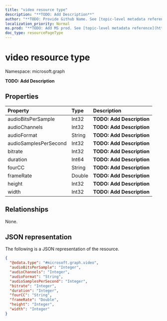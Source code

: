 ```yaml
---
title: "video resource type"
description: "**TODO: Add Description**"
author: "**TODO: Provide Github Name. See [topic-level metadata reference](https://msgo.azurewebsites.net/add/document/guidelines/metadata.html#topic-level-metadata)**"
localization_priority: Normal
ms.prod: "**TODO: Add MS prod. See [topic-level metadata reference](https://msgo.azurewebsites.net/add/document/guidelines/metadata.html#topic-level-metadata)**"
doc_type: resourcePageType
---
```


# video resource type


Namespace: microsoft.graph

**TODO: Add Description**

## Properties
|Property|Type|Description|
|:---|:---|:---|
|audioBitsPerSample|Int32|**TODO: Add Description**|
|audioChannels|Int32|**TODO: Add Description**|
|audioFormat|String|**TODO: Add Description**|
|audioSamplesPerSecond|Int32|**TODO: Add Description**|
|bitrate|Int32|**TODO: Add Description**|
|duration|Int64|**TODO: Add Description**|
|fourCC|String|**TODO: Add Description**|
|frameRate|Double|**TODO: Add Description**|
|height|Int32|**TODO: Add Description**|
|width|Int32|**TODO: Add Description**|

## Relationships
None.

## JSON representation
The following is a JSON representation of the resource.
<!-- {
  "blockType": "resource",
  "@odata.type": "microsoft.graph.video"
}
-->
``` json
{
  "@odata.type": "#microsoft.graph.video",
  "audioBitsPerSample": "Integer",
  "audioChannels": "Integer",
  "audioFormat": "String",
  "audioSamplesPerSecond": "Integer",
  "bitrate": "Integer",
  "duration": "Integer",
  "fourCC": "String",
  "frameRate": "Double",
  "height": "Integer",
  "width": "Integer"
}
```

